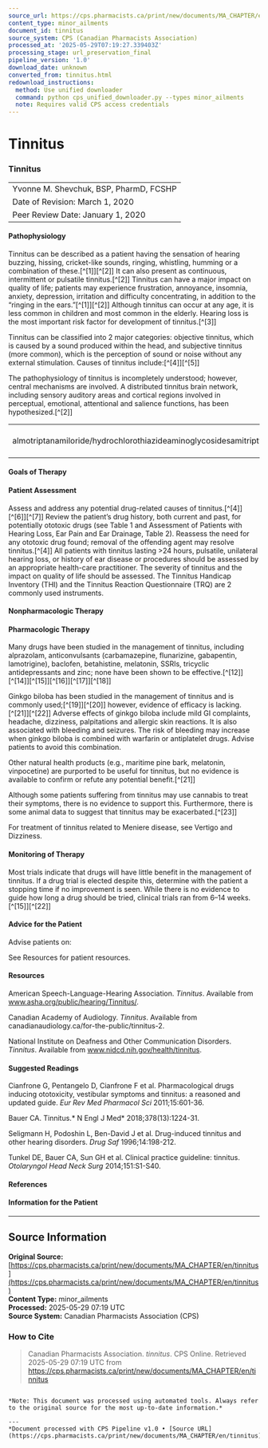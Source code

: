 ```yaml
---
source_url: https://cps.pharmacists.ca/print/new/documents/MA_CHAPTER/en/tinnitus
content_type: minor_ailments
document_id: tinnitus
source_system: CPS (Canadian Pharmacists Association)
processed_at: '2025-05-29T07:19:27.339403Z'
processing_stage: url_preservation_final
pipeline_version: '1.0'
download_date: unknown
converted_from: tinnitus.html
redownload_instructions:
  method: Use unified downloader
  command: python cps_unified_downloader.py --types minor_ailments
  note: Requires valid CPS access credentials
---
```


# Tinnitus

### Tinnitus

|  |
| --- |
| Yvonne M. Shevchuk, BSP, PharmD, FCSHP |
| Date of Revision: March 1, 2020 |
| Peer Review Date: January 1, 2020 |


#### Pathophysiology

Tinnitus can be described as a patient having the sensation of hearing buzzing, hissing, cricket-like sounds, ringing, whistling, humming or a combination of these.​[^[1]]​[^[2]] It can also present as continuous, intermittent or pulsatile tinnitus.​[^[2]] Tinnitus can have a major impact on quality of life; patients may experience frustration, annoyance, insomnia, anxiety, depression, irritation and difficulty concentrating, in addition to the “ringing in the ears.”​[^[1]]​[^[2]] Although tinnitus can occur at any age, it is less common in children and most common in the elderly. Hearing loss is the most important risk factor for development of tinnitus.​[^[3]]

Tinnitus can be classified into 2 major categories: objective tinnitus, which is caused by a sound produced within the head, and subjective tinnitus (more common), which is the perception of sound or noise without any external stimulation. Causes of tinnitus include:​[^[4]]​[^[5]]



The pathophysiology of tinnitus is incompletely understood; however, central mechanisms are involved. A distributed tinnitus brain network, including sensory auditory areas and cortical regions involved in perceptual, emotional, attentional and salience functions, has been hypothesized.​[^[2]]

|  |  |  |  |
| --- | --- | --- | --- |
| almotriptanamiloride/hydrochlorothiazideaminoglycosidesamitriptylineASAatorvastatinbuprenorphinebupropionchlorpheniramineciprofloxacin | citalopramclomipraminedoxycyclineeletriptanenalaprilfrovatriptangabapentingalantamineimipramineirbesartan | linezolidloop diureticsmefloquinemoxifloxacinnorfloxacinnortriptylineNSAIDsplatinum-based chemotherapy, e.g., cisplatin, carboplatin​[8]quinine | risedronatesulfamethoxazole/trimethoprimsulfasalazinetimololtrazodonetrimipraminevalsartanvareniclinevenlafaxine |


#### Goals of Therapy



#### Patient Assessment

Assess and address any potential drug-related causes of tinnitus.​[^[4]]​[^[6]]​[^[7]] Review the patient’s drug history, both current and past, for potentially ototoxic drugs (see Table 1 and Assessment of Patients with Hearing Loss, Ear Pain and Ear Drainage, Table 2). Reassess the need for any ototoxic drug found; removal of the offending agent may resolve tinnitus.​[^[4]] All patients with tinnitus lasting >24 hours, pulsatile, unilateral hearing loss, or history of ear disease or procedures should be assessed by an appropriate health-care practitioner. The severity of tinnitus and the impact on quality of life should be assessed. The Tinnitus Handicap Inventory (THI) and the Tinnitus Reaction Questionnaire (TRQ) are 2 commonly used instruments.

#### Nonpharmacologic Therapy



#### Pharmacologic Therapy

Many drugs have been studied in the management of tinnitus, including alprazolam, anticonvulsants (carbamazepine, flunarizine, gabapentin, lamotrigine), baclofen, betahistine, melatonin, SSRIs, tricyclic antidepressants and zinc; none have been shown to be effective.​[^[12]]​[^[14]]​[^[15]]​[^[16]]​[^[17]]​[^[18]]

Ginkgo biloba has been studied in the management of tinnitus and is commonly used;​[^[19]]​[^[20]] however, evidence of efficacy is lacking.​[^[21]]​[^[22]] Adverse effects of ginkgo biloba include mild GI complaints, headache, dizziness, palpitations and allergic skin reactions. It is also associated with bleeding and seizures. The risk of bleeding may increase when ginkgo biloba is combined with warfarin or antiplatelet drugs. Advise patients to avoid this combination.

Other natural health products (e.g., maritime pine bark, melatonin, vinpocetine) are purported to be useful for tinnitus, but no evidence is available to confirm or refute any potential benefit.​[^[21]]

Although some patients suffering from tinnitus may use cannabis to treat their symptoms, there is no evidence to support this. Furthermore, there is some animal data to suggest that tinnitus may be exacerbated.​[^[23]]

For treatment of tinnitus related to Meniere disease, see Vertigo and Dizziness.

#### Monitoring of Therapy

Most trials indicate that drugs will have little benefit in the management of tinnitus. If a drug trial is elected despite this, determine with the patient a stopping time if no improvement is seen. While there is no evidence to guide how long a drug should be tried, clinical trials ran from 6–14 weeks.​[^[15]]​[^[22]]

#### Advice for the Patient

Advise patients on:



 See Resources for patient resources.

#### Resources

American Speech-Language-Hearing Association. *Tinnitus*. Available from www.asha.org/public/hearing/Tinnitus/.

Canadian Academy of Audiology. *Tinnitus*. Available from canadianaudiology.ca/for-the-public/tinnitus-2.

National Institute on Deafness and Other Communication Disorders. *Tinnitus*. Available from www.nidcd.nih.gov/health/tinnitus.

#### Suggested Readings

Cianfrone G, Pentangelo D, Cianfrone F et al. Pharmacological drugs inducing ototoxicity, vestibular symptoms and tinnitus: a reasoned and updated guide. *Eur Rev Med Pharmacol Sci* 2011;15:601-36.

Bauer CA. Tinnitus.* N Engl J Med* 2018;378(13):1224-31.

Seligmann H, Podoshin L, Ben-David J et al. Drug-induced tinnitus and other hearing disorders. *Drug Saf* 1996;14:198-212.

Tunkel DE, Bauer CA, Sun GH et al. Clinical practice guideline: tinnitus. *Otolaryngol Head Neck Surg* 2014;151:S1-S40.

#### References



#### Information for the Patient


---

## Source Information

**Original Source:** [https://cps.pharmacists.ca/print/new/documents/MA_CHAPTER/en/tinnitus](https://cps.pharmacists.ca/print/new/documents/MA_CHAPTER/en/tinnitus)  
**Content Type:** minor_ailments  
**Processed:** 2025-05-29 07:19 UTC  
**Source System:** Canadian Pharmacists Association (CPS)

### How to Cite
> Canadian Pharmacists Association. *tinnitus*. 
> CPS Online. Retrieved 2025-05-29 07:19 UTC from https://cps.pharmacists.ca/print/new/documents/MA_CHAPTER/en/tinnitus


```

*Note: This document was processed using automated tools. Always refer to the original source for the most up-to-date information.*

---
*Document processed with CPS Pipeline v1.0 • [Source URL](https://cps.pharmacists.ca/print/new/documents/MA_CHAPTER/en/tinnitus)*
